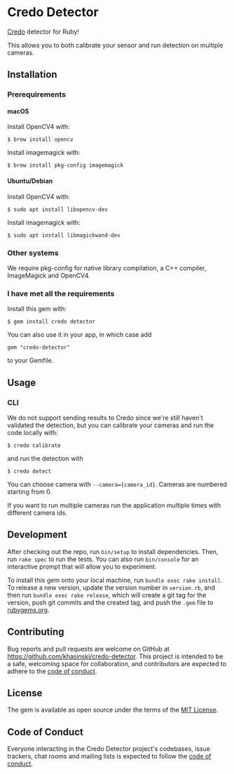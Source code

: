 # Credo Detector










[Credo](https://credo.science/) detector for Ruby!

This allows you to both calibrate your sensor and run detection on multiple cameras.

## Installation

### Prerequirements

#### macOS

Install OpenCV4 with:

    $ brew install opencv

Install imagemagick with:
   
    $ brew install pkg-config imagemagick

#### Ubuntu/Debian

Install OpenCV4 with:

    $ sudo apt install libopencv-dev

Install imagemagick with:

    $ sudo apt install libmagickwand-dev

### Other systems

We require pkg-config for native library compilation, a C++ compiler, ImageMagick and OpenCV4.

### I have met all the requirements

Install this gem with:

    $ gem install credo detector

You can also use it in your app, in which case add

    gem "credo-detector"

to your Gemfile.

## Usage

### CLI

We do not support sending results to Credo since we're still haven't validated the detection, but you can calibrate your cameras and run the code locally with:

    $ credo calibrate

and run the detection with

    $ credo detect

You can choose camera with `--camera={camera_id}`. Cameras are numbered starting from 0.

If you want to run multiple cameras run the application multiple times with different camera ids.

## Development

After checking out the repo, run `bin/setup` to install dependencies. Then, run `rake spec` to run the tests. You can also run `bin/console` for an interactive prompt that will allow you to experiment.

To install this gem onto your local machine, run `bundle exec rake install`. To release a new version, update the version number in `version.rb`, and then run `bundle exec rake release`, which will create a git tag for the version, push git commits and the created tag, and push the `.gem` file to [rubygems.org](https://rubygems.org).

## Contributing

Bug reports and pull requests are welcome on GitHub at https://github.com/khasinski/credo-detector. This project is intended to be a safe, welcoming space for collaboration, and contributors are expected to adhere to the [code of conduct](https://github.com/[USERNAME]/credo-detector/blob/master/CODE_OF_CONDUCT.md).

## License

The gem is available as open source under the terms of the [MIT License](https://opensource.org/licenses/MIT).

## Code of Conduct

Everyone interacting in the Credo Detector project's codebases, issue trackers, chat rooms and mailing lists is expected to follow the [code of conduct](https://github.com/khasinski/credo-detector/blob/master/CODE_OF_CONDUCT.md).
